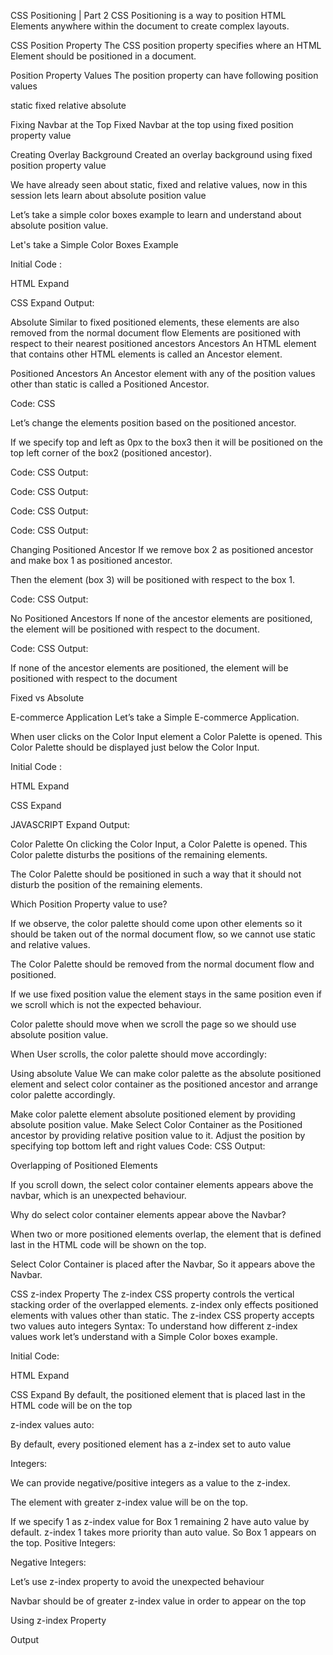 CSS Positioning | Part 2
CSS Positioning is a way to position HTML Elements anywhere within the document to create complex layouts.

CSS Position Property
The CSS position property specifies where an HTML Element should be positioned in a document.

Position Property Values
The position property can have following position values

static
fixed
relative
absolute

Fixing Navbar at the Top
Fixed Navbar at the top using fixed position property value


Creating Overlay Background
Created an overlay background using fixed position property value


We have already seen about static, fixed and relative values, now in this session lets learn about absolute position value

Let’s take a simple color boxes example to learn and understand about absolute position value.

Let's take a Simple Color Boxes Example

Initial Code :
 
HTML
Expand
  
CSS
Expand
Output:

Absolute
Similar to fixed positioned elements, these elements are also removed from the normal document flow
Elements are positioned with respect to their nearest positioned ancestors
Ancestors
An HTML element that contains other HTML elements is called an Ancestor element.


Positioned Ancestors
An Ancestor element with any of the position values other than static is called a Positioned Ancestor. 

Code:
CSS

Let’s change the elements position based on the positioned ancestor.

If we specify top and left as 0px to the box3 then it will be positioned on the top left corner of the box2 (positioned ancestor).

Code:
CSS
Output:

Code:
CSS
Output:

Code:
CSS
Output:

Code:
CSS
Output:

Changing Positioned Ancestor
If we remove box 2 as positioned ancestor and make box 1 as positioned ancestor.

Then the element (box 3) will be positioned with respect to the box 1.

Code:
CSS
Output:

No Positioned Ancestors
If none of the ancestor elements are positioned, the element will be positioned with respect to the document.

Code:
CSS
Output:

If none of the ancestor elements are positioned, the element will be positioned with respect to the document

Fixed vs Absolute

E-commerce Application
Let’s take a Simple E-commerce Application.

When user clicks on the Color Input  element a Color Palette is opened. This Color Palette should be displayed just below the Color Input.

Initial Code :
  
HTML
Expand
  
CSS
Expand
 
JAVASCRIPT
Expand
Output:

Color Palette
On clicking the Color Input, a Color Palette is opened. This Color palette disturbs the positions of the remaining elements.

The Color Palette should be positioned in such a way that it should not disturb the position of the remaining elements.

Which Position Property value to use?

If we observe, the color palette should come upon other elements so it should be taken out of the normal document flow, so we cannot use static and relative values.

The Color Palette should be removed from the normal document flow and positioned.

If we use fixed position value the element stays in the same position even if we scroll which is not the expected behaviour.

Color palette should move when we scroll the page so we should use absolute position value.

When User scrolls, the color palette should  move accordingly:


Using absolute Value
We can make color palette as the absolute positioned element and select color container as the positioned ancestor and arrange color palette accordingly.

Make color palette element absolute positioned element by providing absolute position value.
Make Select Color Container as the Positioned ancestor by providing relative position value to it.
Adjust the position by specifying top bottom left and right values
Code:
CSS
Output:

Overlapping of Positioned Elements

If you scroll down, the select color container elements appears above the navbar, which is an unexpected behaviour.

Why do select color container elements appear above the Navbar?

When two or more positioned elements overlap, the element that is defined last in the HTML code will be shown on the top.

Select Color Container is placed after the Navbar, So it appears above the Navbar.


CSS z-index Property
The z-index CSS property controls the vertical stacking order of the overlapped elements.
z-index only effects positioned elements with values other than static.
The z-index CSS property accepts two values
auto
integers
Syntax:
To understand how different z-index values work let’s understand with a Simple Color boxes example.

Initial Code:
 
HTML
Expand
  
CSS
Expand
By default, the positioned element that is placed last in the HTML code will be on the top  

z-index values
auto:

By default, every positioned element has a z-index set to auto value

Integers:

We can provide negative/positive integers as a value to the z-index.

The element with greater z-index value will be on the top.

If we specify 1 as z-index value for Box 1 remaining 2 have auto value by default.
z-index 1 takes more priority than auto value.
So Box 1 appears on the top.
Positive Integers:

Negative Integers:

Let’s use z-index property to avoid the unexpected behaviour

Navbar should be of greater z-index value in order to appear on the top

Using z-index Property

Output
